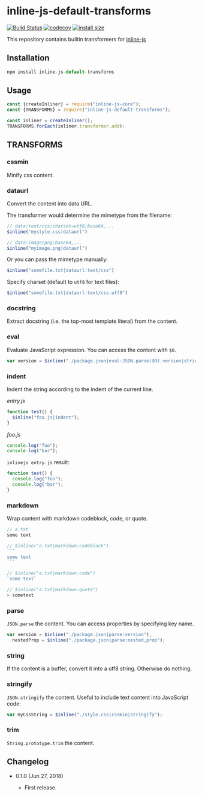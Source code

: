 inline-js-default-transforms
============================

[![Build Status](https://travis-ci.org/eight04/inline-js-default-transforms.svg?branch=master)](https://travis-ci.org/eight04/inline-js-default-transforms)
[![codecov](https://codecov.io/gh/eight04/inline-js-default-transforms/branch/master/graph/badge.svg)](https://codecov.io/gh/eight04/inline-js-default-transforms)
[![install size](https://packagephobia.now.sh/badge?p=inline-js-default-transforms)](https://packagephobia.now.sh/result?p=inline-js-default-transforms)

This repository contains builtin transformers for [inline-js](https://github.com/eight04/inline-js)

Installation
------------
```js
npm install inline-js-default-transforms
```

Usage
-----
```js
const {createInliner} = require("inline-js-core");
const {TRANSFORMS} = require("inline-js-default-transforms");

const inliner = createInliner();
TRANSFORMS.forEach(inliner.transformer.add);
```

TRANSFORMS
----------

### cssmin
Minify css content.

### dataurl
Convert the content into data URL.

The transformer would determine the mimetype from the filename:
```js
// data:text/css;charset=utf8;base64,...
$inline("mystyle.css|dataurl")

// data:image/png;base64,...
$inline("myimage.png|dataurl")
```
Or you can pass the mimetype manually:
```js
$inline("somefile.txt|dataurl:text/css")
```
Specify charset (default to `utf8` for text files):
```js
$inline("somefile.txt|dataurl:text/css,utf8")
```

### docstring
Extract docstring (i.e. the top-most template literal) from the content.

### eval
Evaluate JavaScript expression. You can access the content with `$0`.
```js
var version = $inline("./package.json|eval:JSON.parse($0).version|stringify");
```

### indent
Indent the string according to the indent of the current line.

*entry.js*
```js
function test() {
  $inline("foo.js|indent");
}
```
*foo.js*
```js
console.log("foo");
console.log("bar");
```
`inlinejs entry.js` result:
```js
function test() {
  console.log("foo");
  console.log("bar");
}
```

### markdown
Wrap content with markdown codeblock, code, or quote.
````js
// a.txt
some text

// $inline("a.txt|markdown:codeblock")
```
some text
```

// $inline("a.txt|markdown:code")
`some text`

// $inline("a.txt|markdown:quote")
> sometext
````

### parse
`JSON.parse` the content. You can access properties by specifying key name.
```js
var version = $inline("./package.json|parse:version"),
  nestedProp = $inline("./package.json|parse:nested,prop");
```

### string

If the content is a buffer, convert it into a utf8 string. Otherwise do nothing.

### stringify
`JSON.stringify` the content. Useful to include text content into JavaScript code:
```js
var myCssString = $inline("./style.css|cssmin|stringify");
```

### trim
`String.prototype.trim` the content.

Changelog
---------

* 0.1.0 (Jun 27, 2018)

    - First release.
